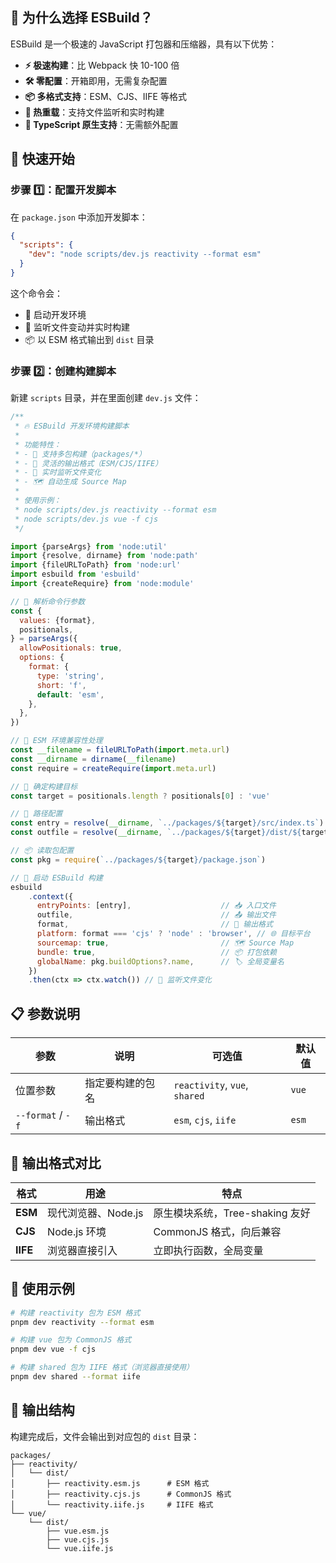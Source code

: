 ## 🎯 为什么选择 ESBuild？

ESBuild 是一个极速的 JavaScript 打包器和压缩器，具有以下优势：

- **⚡ 极速构建**：比 Webpack 快 10-100 倍
- **🛠️ 零配置**：开箱即用，无需复杂配置
- **📦 多格式支持**：ESM、CJS、IIFE 等格式
- **🔄 热重载**：支持文件监听和实时构建
- **🎯 TypeScript 原生支持**：无需额外配置

## 🚀 快速开始

### 步骤 1️⃣：配置开发脚本

在 `package.json` 中添加开发脚本：

```json
{
  "scripts": {
    "dev": "node scripts/dev.js reactivity --format esm"
  }
}
```

这个命令会：

- 🚀 启动开发环境
- 👀 监听文件变动并实时构建
- 📦 以 ESM 格式输出到 `dist` 目录

### 步骤 2️⃣：创建构建脚本

新建 `scripts` 目录，并在里面创建 `dev.js` 文件：

```js
/**
 * 🔥 ESBuild 开发环境构建脚本
 *
 * 功能特性：
 * - 📁 支持多包构建（packages/*）
 * - 🎯 灵活的输出格式（ESM/CJS/IIFE）
 * - 👀 实时监听文件变化
 * - 🗺️ 自动生成 Source Map
 *
 * 使用示例：
 * node scripts/dev.js reactivity --format esm
 * node scripts/dev.js vue -f cjs
 */

import {parseArgs} from 'node:util'
import {resolve, dirname} from 'node:path'
import {fileURLToPath} from 'node:url'
import esbuild from 'esbuild'
import {createRequire} from 'node:module'

// 📝 解析命令行参数
const {
  values: {format},
  positionals,
} = parseArgs({
  allowPositionals: true,
  options: {
    format: {
      type: 'string',
      short: 'f',
      default: 'esm',
    },
  },
})

// 🔧 ESM 环境兼容性处理
const __filename = fileURLToPath(import.meta.url)
const __dirname = dirname(__filename)
const require = createRequire(import.meta.url)

// 🎯 确定构建目标
const target = positionals.length ? positionals[0] : 'vue'

// 📂 路径配置
const entry = resolve(__dirname, `../packages/${target}/src/index.ts`)
const outfile = resolve(__dirname, `../packages/${target}/dist/${target}.${format}.js`)

// 📦 读取包配置
const pkg = require(`../packages/${target}/package.json`)

// 🚀 启动 ESBuild 构建
esbuild
    .context({
      entryPoints: [entry],                    // 📥 入口文件
      outfile,                                 // 📤 输出文件
      format,                                  // 🎨 输出格式
      platform: format === 'cjs' ? 'node' : 'browser', // 🌐 目标平台
      sourcemap: true,                         // 🗺️ Source Map
      bundle: true,                            // 📦 打包依赖
      globalName: pkg.buildOptions?.name,      // 🏷️ 全局变量名
    })
    .then(ctx => ctx.watch()) // 👀 监听文件变化
```

## 📋 参数说明

| 参数                | 说明       | 可选值                           | 默认值   |
|-------------------|----------|-------------------------------|-------|
| 位置参数              | 指定要构建的包名 | `reactivity`, `vue`, `shared` | `vue` |
| `--format` / `-f` | 输出格式     | `esm`, `cjs`, `iife`          | `esm` |

## 🎨 输出格式对比

| 格式       | 用途            | 特点                     |
|----------|---------------|------------------------|
| **ESM**  | 现代浏览器、Node.js | 原生模块系统，Tree-shaking 友好 |
| **CJS**  | Node.js 环境    | CommonJS 格式，向后兼容       |
| **IIFE** | 浏览器直接引入       | 立即执行函数，全局变量            |

## 🚀 使用示例

```bash
# 构建 reactivity 包为 ESM 格式
pnpm dev reactivity --format esm

# 构建 vue 包为 CommonJS 格式
pnpm dev vue -f cjs

# 构建 shared 包为 IIFE 格式（浏览器直接使用）
pnpm dev shared --format iife
```

## 📁 输出结构

构建完成后，文件会输出到对应包的 `dist` 目录：

```
packages/
├── reactivity/
│   └── dist/
│       ├── reactivity.esm.js      # ESM 格式
│       ├── reactivity.cjs.js      # CommonJS 格式
│       └── reactivity.iife.js     # IIFE 格式
└── vue/
    └── dist/
        ├── vue.esm.js
        ├── vue.cjs.js
        └── vue.iife.js
```